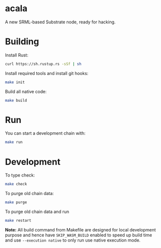 # acala

A new SRML-based Substrate node, ready for hacking.

# Building

Install Rust:

```bash
curl https://sh.rustup.rs -sSf | sh
```

Install required tools and install git hooks:

```bash
make init
```

Build all native code:

```bash
make build
```

# Run

You can start a development chain with:

```bash
make run
```

# Development

To type check:

```bash
make check
```

To purge old chain data:

```bash
make purge
```

To purge old chain data and run

```bash
make restart
```

__Note:__ All build command from Makefile are designed for local development purpose and hence have `SKIP_WASM_BUILD` enabled to speed up build time and use `--execution native` to only run use native execution mode.
